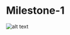 # Milestone-1

![alt text]([http://url/to/img.png](https://media-exp1.licdn.com/dms/image/C4E22AQEXS_oO0TKKdg/feedshare-shrink_800/0/1668499037981?e=1671667200&v=beta&t=8If7g69qk017Q2cpxnaFnr3aNFGZCGjCZ7zYxvXO4KM))
